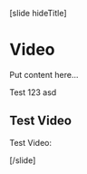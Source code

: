 [slide hideTitle]

# Video

Put content here...

Test 123 asd

## Test Video

Test Video:


[/slide]
